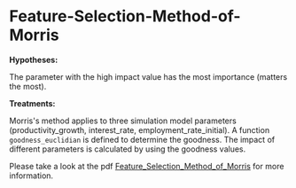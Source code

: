 # Feature-Selection-Method-of-Morris

**Hypotheses:**

The parameter with the high impact value has the most importance (matters
the most).

**Treatments:**

Morris's method applies to three simulation model parameters (productivity_growth, interest_rate, employment_rate_initial). A function
`goodness_euclidian` is defined to determine the goodness. The impact of different parameters is calculated by using the goodness values.

Please take a look at the pdf [Feature_Selection_Method_of_Morris](https://github.com/MohidulHaqueTushar/Feature-Selection-Method-of-Morris/blob/main/Feature_Selection_%20Method_of_Morris.pdf) for more information.
